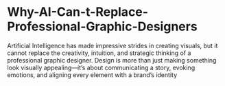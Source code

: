 # Why-AI-Can-t-Replace-Professional-Graphic-Designers
Artificial Intelligence has made impressive strides in creating visuals, but it cannot replace the creativity, intuition, and strategic thinking of a professional graphic designer. Design is more than just making something look visually appealing—it’s about communicating a story, evoking emotions, and aligning every element with a brand’s identity 
